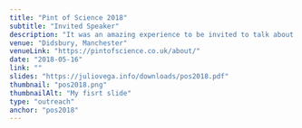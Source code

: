 ```yaml
---
title: "Pint of Science 2018"
subtitle: "Invited Speaker"
description: "It was an amazing experience to be invited to talk about my PhD research at the 2018 edition of <a target='_blank' href='https://pintofscience.co.uk/about/'> Pint of Science</a>. PoS is an international festival where researchers go out to the pub to talk about science. The response from the audience was very positive, and I enjoyed it throughout"
venue: "Didsbury, Manchester"
venueLink: "https://pintofscience.co.uk/about/"
date: "2018-05-16"
link: ""
slides: "https://juliovega.info/downloads/pos2018.pdf"
thumbnail: "pos2018.png"
thumbnailAlt: "My fisrt slide"
type: "outreach"
anchor: "pos2018"
---
```

